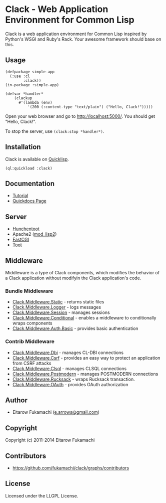# Clack - Web Application Environment for Common Lisp

Clack is a web application environment for Common Lisp inspired by Python's WSGI and Ruby's Rack. Your awesome framework should base on this.

## Usage

    (defpackage simple-app
      (:use :cl
            :clack))
    (in-package :simple-app)
    
    (defvar *handler*
        (clackup
          #'(lambda (env)
              '(200 (:content-type "text/plain") ("Hello, Clack!")))))

Open your web browser and go to [http://localhost:5000/](http://localhost:5000/). You should get "Hello, Clack!".

To stop the server, use `(clack:stop *handler*)`.

## Installation

Clack is available on [Quicklisp](http://www.quicklisp.org/beta/).

    (ql:quickload :clack)

## Documentation

- [Tutorial](http://clacklisp.org/tutorial/)
- [Quickdocs Page](http://quickdocs.org/clack/)

## Server

* [Hunchentoot](http://weitz.de/hunchentoot/)
* Apache2 ([mod_lisp2](http://www.fractalconcept.com/asp/69t3/sdataQvWkQvUi-GrHDM==/asdataQuvY9x3g$ecX))
* [FastCGI](http://www.fastcgi.com/)
* [Toot](https://github.com/gigamonkey/toot)

## Middleware

Middleware is a type of Clack components, which modifies the behavior of a Clack application without modifyin the Clack application's code.

### Bundle Middleware

* [Clack.Middleware.Static](http://quickdocs.org/clack/api#package-CLACK.MIDDLEWARE.STATIC) - returns static files
* [Clack.Middleware.Logger](http://quickdocs.org/clack/api#package-CLACK.MIDDLEWARE.LOGGER) - logs messages
* [Clack.Middleware.Session](http://quickdocs.org/clack/api#package-CLACK.MIDDLEWARE.SESSION) - manages sessions
* [Clack.Middleware.Conditional](http://quickdocs.org/clack/api#package-CLACK.MIDDLEWARE.CONDITIONAL) - enables a middleware to conditionally wraps components
* [Clack.Middleware.Auth.Basic](http://quickdocs.org/clack/api#package-CLACK.MIDDLEWARE.AUTH.BASIC) - provides basic authentication


### Contrib Middleware

* [Clack.Middleware.Dbi](http://quickdocs.org/clack/api#system-clack-middleware-dbi) - manages CL-DBI connections
* [Clack.Middleware.Csrf](http://quickdocs.org/clack/api#system-clack-middleware-csrf) - provides an easy way to protect an application from CSRF attacks
* [Clack.Middleware.Clsql](http://quickdocs.org/clack/api#system-clack-middleware-clsql) - manages CLSQL connections
* [Clack.Middleware.Postmodern](http://quickdocs.org/clack/api#system-clack-middleware-postmodern) - manages POSTMODERN connections
* [Clack.Middleware.Rucksack](http://quickdocs.org/clack/api#system-clack-middleware-rucksack) - wraps Rucksack transaction.
* [Clack.Middleware.OAuth](http://quickdocs.org/clack/api#system-clack-middleware-oauth) - provides OAuth authorization

## Author

* Eitarow Fukamachi (e.arrows@gmail.com)

## Copyright

Copyright (c) 2011-2014 Eitarow Fukamachi

## Contributors

* https://github.com/fukamachi/clack/graphs/contributors

## License

Licensed under the LLGPL License.

